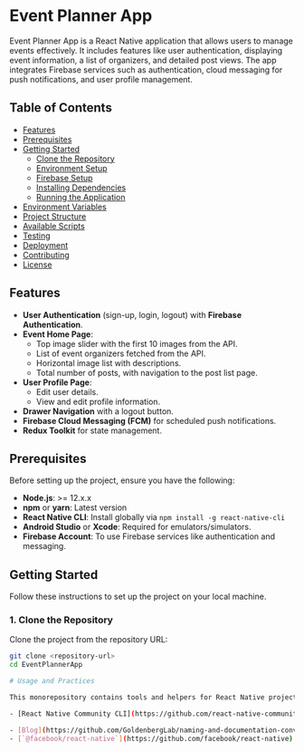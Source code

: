 # Event Planner App

Event Planner App is a React Native application that allows users to manage events effectively. It includes features like user authentication, displaying event information, a list of organizers, and detailed post views. The app integrates Firebase services such as authentication, cloud messaging for push notifications, and user profile management.

## Table of Contents

- [Features](#features)
- [Prerequisites](#prerequisites)
- [Getting Started](#getting-started)
  - [Clone the Repository](#clone-the-repository)
  - [Environment Setup](#environment-setup)
  - [Firebase Setup](#firebase-setup)
  - [Installing Dependencies](#installing-dependencies)
  - [Running the Application](#running-the-application)
- [Environment Variables](#environment-variables)
- [Project Structure](#project-structure)
- [Available Scripts](#available-scripts)
- [Testing](#testing)
- [Deployment](#deployment)
- [Contributing](#contributing)
- [License](#license)

## Features

- **User Authentication** (sign-up, login, logout) with **Firebase Authentication**.
- **Event Home Page**:
  - Top image slider with the first 10 images from the API.
  - List of event organizers fetched from the API.
  - Horizontal image list with descriptions.
  - Total number of posts, with navigation to the post list page.
- **User Profile Page**:
  - Edit user details.
  - View and edit profile information.
- **Drawer Navigation** with a logout button.
- **Firebase Cloud Messaging (FCM)** for scheduled push notifications.
- **Redux Toolkit** for state management.

## Prerequisites

Before setting up the project, ensure you have the following:

- **Node.js**: >= 12.x.x
- **npm** or **yarn**: Latest version
- **React Native CLI**: Install globally via `npm install -g react-native-cli`
- **Android Studio** or **Xcode**: Required for emulators/simulators.
- **Firebase Account**: To use Firebase services like authentication and messaging.

## Getting Started

Follow these instructions to set up the project on your local machine.

### 1. Clone the Repository

Clone the project from the repository URL:

```sh
git clone <repository-url>
cd EventPlannerApp

# Usage and Practices

This monorepository contains tools and helpers for React Native projects in form of a Command Line Tool (or CLI). This CLI is used directly by the react-native package and is not intended for use directly. We update it independently of React Native itself.

- [React Native Community CLI](https://github.com/react-native-community/cli)

- [Blog](https://github.com/GoldenbergLab/naming-and-documentation-conventions) - Repository Naming and Documentation Conventions **Blog** posts.
- [`@facebook/react-native`](https://github.com/facebook/react-native) - the Open Source; GitHub **repository** for React Native.